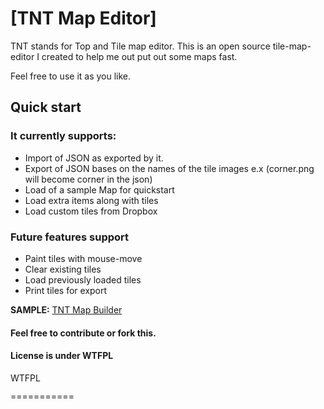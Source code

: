 # [TNT Map Editor]

TNT stands for Top and Tile map editor. This is an open source tile-map-editor I created to help me out put out some maps fast.

Feel free to use it as you like.

## Quick start

### It currently supports:
 * Import of JSON as exported by it.
 * Export of JSON bases on the names of the tile images e.x (corner.png will become corner in the json)
 * Load of a sample Map for quickstart
 * Load extra items along with tiles
 * Load custom tiles from Dropbox

### Future features support
 * Paint tiles with mouse-move
 * Clear existing tiles
 * Load previously loaded tiles
 * Print tiles for export

<b>SAMPLE:</b> <a href="http://www.netgfx.com/trunk/games/tntmap/index.html">TNT Map Builder</a>

#### Feel free to contribute or fork this.

#### License is under WTFPL

<a href="http://www.wtfpl.net/"><img
       src="http://www.wtfpl.net/wp-content/uploads/2012/12/wtfpl-badge-4.png"
       width="80" height="15" alt="WTFPL" /></a>


===========


